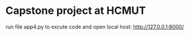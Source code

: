 # Capstone project at HCMUT

run file app4.py to excute code and
open local host: http://127.0.0.1:8000/ 
